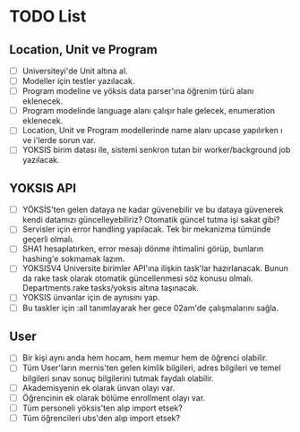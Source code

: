 # TODO List

## Location, Unit ve Program

- [ ] Universiteyi'de Unit altına al.
- [ ] Modeller için testler yazılacak.
- [ ] Program modeline ve yöksis data parser'ına öğrenim türü alanı eklenecek.
- [ ] Program modelinde language alanı çalışır hale gelecek, enumeration eklenecek.
- [ ] Location, Unit ve Program modellerinde name alanı upcase yapılırken ı ve i'lerde sorun var.
- [ ] YOKSIS birim datası ile, sistemi senkron tutan bir worker/background job yazılacak.

## YOKSIS API

- [ ] YÖKSİS'ten gelen dataya ne kadar güvenebilir ve bu dataya güvenerek kendi datamızı güncelleyebiliriz? Otomatik güncel tutma işi sakat gibi?
- [ ] Servisler için error handling yapılacak. Tek bir mekanizma tümünde geçerli olmalı.
- [ ] SHA1 hesaplatırken, error mesajı dönme ihtimalini görüp, bunların hashing'e sokmamak lazım.
- [ ] YOKSISV4 Universite birimler API'ına ilişkin task'lar hazırlanacak. Bunun da rake task olarak otomatik güncellenmesi söz konusu olmalı. Departments.rake tasks/yoksis altına taşınacak.
- [ ] YOKSIS ünvanlar için de aynısını yap.
- [ ] Bu taskler için :all tanımlayarak her gece 02am'de çalışmalarını sağla.

## User

- [ ] Bir kişi aynı anda hem hocam, hem memur hem de öğrenci olabilir.
- [ ] Tüm User'ların mernis'ten gelen kimlik bilgileri, adres bilgileri ve temel bilgileri sınav sonuç bilgilerini tutmak faydalı olabilir.
- [ ] Akademisyenin ek olarak ünvan olayı var.
- [ ] Öğrencinin ek olarak bölüme enrollment olayı var.
- [ ] Tüm personeli yöksis'ten alıp import etsek?
- [ ] Tüm öğrencileri ubs'den alıp import etsek?